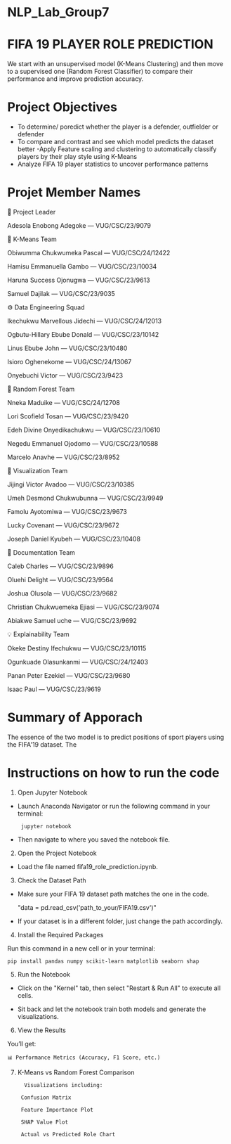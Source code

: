 # NLP_Lab_Group7 

# FIFA 19 PLAYER ROLE PREDICTION
We start with an unsupervised model (K-Means Clustering) and then move to a supervised one (Random Forest Classifier) to compare their performance and improve prediction accuracy.


# Project Objectives
- To determine/ poredict whether the player is a defender, outfielder or defender
- To compare and contrast and see which model predicts the dataset better
-Apply Feature scaling and clustering to automatically classify players by their play style using K-Means
- Analyze FIFA 19 player statistics to uncover performance patterns


# Projet Member Names
💫 Project Leader

Adesola Enobong Adegoke — VUG/CSC/23/9079

🧠 K-Means Team

Obiwumma Chukwumeka Pascal — VUG/CSC/24/12422

Hamisu Emmanuella Gambo — VUG/CSC/23/10034

Haruna Success Ojonugwa — VUG/CSC/23/9613

Samuel Dajilak — VUG/CSC/23/9035

⚙️ Data Engineering Squad

Ikechukwu Marvellous Jidechi — VUG/CSC/24/12013

Ogbutu-Hillary Ebube Donald — VUG/CSC/23/10142

Linus Ebube John — VUG/CSC/23/10480

Isioro Oghenekome — VUG/CSC/24/13067

Onyebuchi Victor — VUG/CSC/23/9423

🌲 Random Forest Team

Nneka Maduike — VUG/CSC/24/12708

Lori Scofield Tosan — VUG/CSC/23/9420

Edeh Divine Onyedikachukwu — VUG/CSC/23/10610

Negedu Emmanuel Ojodomo — VUG/CSC/23/10588

Marcelo Anavhe — VUG/CSC/23/8952

🎨 Visualization Team

Jijingi Victor Avadoo — VUG/CSC/23/10385

Umeh Desmond Chukwubunna — VUG/CSC/23/9949

Famolu Ayotomiwa — VUG/CSC/23/9673

Lucky Covenant — VUG/CSC/23/9672

Joseph Daniel Kyubeh — VUG/CSC/23/10408

🧾 Documentation Team

Caleb Charles — VUG/CSC/23/9896

Oluehi Delight — VUG/CSC/23/9564

Joshua Olusola — VUG/CSC/23/9682

Christian Chukwuemeka Ejiasi — VUG/CSC/23/9074

Abiakwe Samuel uche  — VUG/CSC/23/9692

💡 Explainability Team

Okeke Destiny Ifechukwu — VUG/CSC/23/10115

Ogunkuade Olasunkanmi — VUG/CSC/24/12403

Panan Peter Ezekiel — VUG/CSC/23/9680

Isaac Paul — VUG/CSC/23/9619



# Summary of Apporach
The essence of the two model is to predict positions of sport players using the FIFA'19 dataset. The 



# Instructions on how to run the code
1. Open Jupyter Notebook
 - Launch Anaconda Navigator or run the following command in your terminal:

        jupyter notebook

 - Then navigate to where you saved the notebook file.
    
2. Open the Project Notebook 
 
 - Load the file named fifa19_role_prediction.ipynb.
    
3. Check the Dataset Path 
 
 - Make sure your FIFA 19 dataset path matches the one in the code.

    "data = pd.read_csv('path_to_your/FIFA19.csv')"


- If your dataset is in a different folder, just change the path accordingly.

4. Install the Required Packages

Run this command in a new cell or in your terminal:

    pip install pandas numpy scikit-learn matplotlib seaborn shap


5. Run the Notebook

- Click on the "Kernel" tab, then select "Restart & Run All" to execute all cells.

- Sit back and let the notebook train both models and generate the visualizations.

6. View the Results

You’ll get:

    📊 Performance Metrics (Accuracy, F1 Score, etc.)

7. K-Means vs Random Forest Comparison

         Visualizations including:

        Confusion Matrix

        Feature Importance Plot

        SHAP Value Plot

        Actual vs Predicted Role Chart